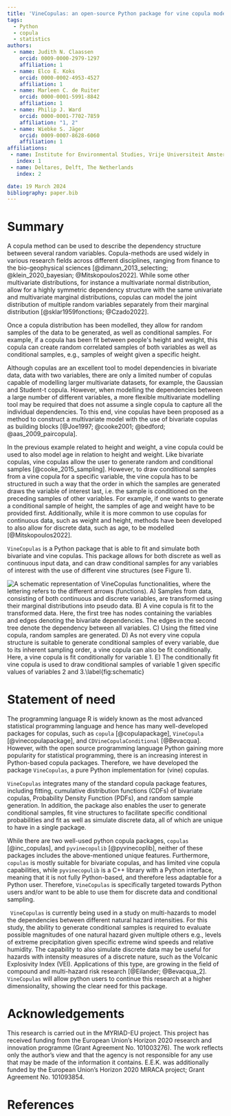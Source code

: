 ```yaml
---
title: 'VineCopulas: an open-source Python package for vine copula modelling'
tags:
  - Python
  - copula
  - statistics
authors:
  - name: Judith N. Claassen
    orcid: 0009-0000-2979-1297
    affiliation: 1
  - name: Elco E. Koks
    orcid: 0000-0002-4953-4527
    affiliation: 1
  - name: Marleen C. de Ruiter
    orcid: 0000-0001-5991-8842
    affiliation: 1
  - name: Philip J. Ward
    orcid: 0000-0001-7702-7859
    affiliation: "1, 2"
  - name: Wiebke S. Jäger
    orcid: 0009-0007-8628-6060
    affiliation: 1
affiliations:
 - name: Institute for Environmental Studies, Vrije Universiteit Amsterdam, Amsterdam, The Netherlands
   index: 1
 - name: Deltares, Delft, The Netherlands
   index: 2

date: 19 March 2024
bibliography: paper.bib
---
```


# Summary
A copula method can be used to describe the dependency structure between several random variables. Copula-methods are used widely in various research fields across different disciplines, ranging from  finance to the bio-geophysical sciences [@dimann_2013_selecting; @klein_2020_bayesian; @Mitskopoulos2022]. While some other multivariate distributions, for instance a multivariate normal distribution, allow for a highly symmetric dependency structure with the same univariate and multivariate marginal distributions, copulas can model the joint distribution of multiple random variables separately from their marginal distribution [@sklar1959fonctions; @Czado2022].

Once a copula distribution has been modelled, they allow for random samples of the data to be generated, as well as conditional samples. For example, if a copula has been fit between people's height and weight, this copula can create random correlated samples of both variables as well as conditional samples, e.g., samples of weight given a specific height.

Although copulas are an excellent tool to model dependencies in bivariate data, data with two variables, there are only a limited number of copulas capable of modelling larger multivariate datasets, for example, the Gaussian and Student-t copula. However, when modelling the dependencies between a large number of different variables, a more flexible multivariate modelling tool may be required that does not assume a single copula to capture all the individual dependencies. To this end, vine copulas have been proposed as a method to construct a multivariate model with the use of bivariate copulas as building blocks [@Joe1997; @cooke2001; @bedford; @aas_2009_paircopula]. 

In the previous example related to height and weight, a vine copula could be used to also model age in relation to height and weight. Like bivariate copulas, vine copulas allow the user to generate random and conditional samples [@cooke_2015_sampling]. However, to draw conditional samples from a vine copula for a specific variable, the vine copula has to be structured in such a way that the order in which the samples are generated draws the variable of interest last, i.e. the sample is conditioned on the preceding samples of other variables. For example, if one wants to generate a conditional sample of height, the samples of age and weight have to be provided first.  Additionally, while it is more common to use copulas for continuous data, such as weight and height, methods have been developed to also allow for discrete data, such as age, to be modelled [@Mitskopoulos2022]. 

`VineCopulas` is a Python package that is able to fit and simulate both bivariate and vine copulas. This package allows for both discrete as well as continuous input data, and can draw conditional samples for any variables of interest with the use of different vine structures (see Figure 1).


![A schematic representation of VineCopulas functionalities, where the lettering refers to the different arrows (functions). A) Samples from data, consisting of both continuous and discrete variables, are transformed using their marginal distributions into pseudo data. B) A vine copula is fit to the transformed data. Here, the first tree has nodes containing the variables and edges denoting the bivariate dependencies. The edges in the second tree denote the dependency between all variables. C) Using the fitted vine copula, random samples are generated. D) As not every vine copula structure is suitable to generate conditional samples of every variable, due to its inherent sampling order, a vine copula can also be fit conditionally. Here, a vine copula is fit conditionally for variable 1. E) The conditionally fit vine copula is used to draw conditional samples of variable 1 given specific values of variables 2 and 3.\label{fig:schematic}](figure1.png)

# Statement of need

The programming language R is widely known as the most advanced statistical programming language and hence has many well-developed packages for copulas, such as `copula` [@copulapackage],  `VineCopula` [@vinecopulapackage], and `CDVineCopulaConditional` [@Bevacqua]. However, with the open source programming language Python gaining more popularity for statistical programming, there is an increasing interest in Python-based copula packages. Therefore, we have developed the package `VineCopulas`, a pure Python implementation for (vine) copulas. 

`VineCopulas` integrates many of the standard copula package features, including fitting, cumulative distribution functions (CDFs) of bivariate copulas, Probability Density Function (PDFs), and random sample generation. In addition, the package also enables the user to generate conditional samples, fit vine structures to facilitate specific conditional probabilities and fit as well as simulate discrete data, all of which are unique to have in a single package.

While there are two well-used python copula packages, `copulas` [@inc_copulas], and `pyvinecopulib` [@pyvinecoplib], neither of these packages includes the above-mentioned unique features. Furthermore, `copulas` is mostly suitable for bivariate copulas, and has limited vine copula capabilities, while `pyvinecopulib` is a C++ library with a Python interface, meaning that it is not fully Python-based, and therefore less adaptable for a Python user. Therefore, `VineCopulas` is specifically targeted towards Python users and/or want to be able to use them for discrete data and conditional sampling.


` VineCopulas` is currently being used in a study on multi-hazards to model the dependencies between different natural hazard intensities. For this study, the ability to generate conditional samples is required to evaluate possible magnitudes of one natural hazard given multiple others e.g., levels of extreme precipitation given specific extreme wind speeds and relative humidity. The capability to also simulate discrete data may be useful for hazards with intensity measures of a discrete nature, such as the Volcanic Explosivity Index (VEI). Applications of this type, are growing in the field of compound and multi-hazard risk research [@Eilander; @Bevacqua_2]. ` VineCopulas` will allow python users to continue this research at a higher dimensionality,  showing the clear need for this package.


# Acknowledgements

This research is carried out in the MYRIAD-EU project. This project has received funding from the European Union’s Horizon 2020 research and innovation programme (Grant Agreement No. 101003276). The work reflects only the author’s view and that the agency is not responsible for any use that may be made of the information it contains. E.E.K. was additionally funded by the European Union’s Horizon 2020 MIRACA project; Grant Agreement No. 101093854.

# References

